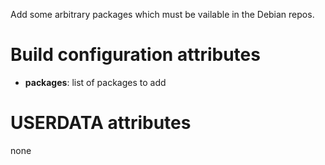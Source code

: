 Add some arbitrary packages which must be vailable in the Debian repos.

# Build configuration attributes

- **packages**: list of packages to add 

# USERDATA attributes

none